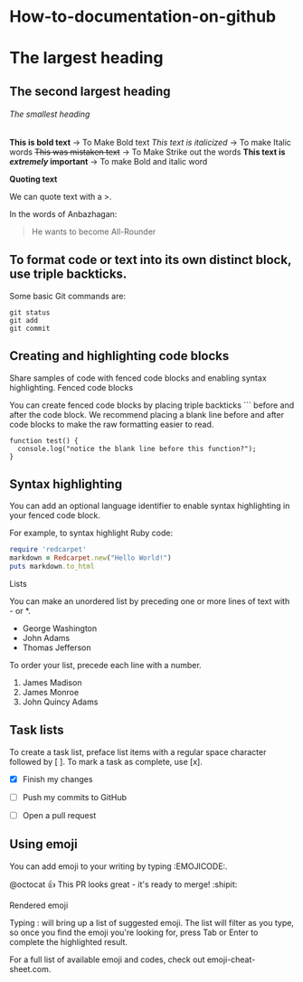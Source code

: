 # How-to-documentation-on-github

# The largest heading
## The second largest heading
###### The smallest heading


**This is bold text**    -> To Make Bold text
*This text is italicized* -> To make Italic words
~~This was mistaken text~~ -> To Make Strike out the words
**This text is _extremely_ important** -> To make Bold and italic word

**Quoting text**

We can quote text with a >.

In the words of Anbazhagan:

> He wants to become All-Rounder


## To format code or text into its own distinct block, use triple backticks.

Some basic Git commands are:
```
git status
git add
git commit
```

## Creating and highlighting code blocks

Share samples of code with fenced code blocks and enabling syntax highlighting.
Fenced code blocks

You can create fenced code blocks by placing triple backticks ``` before and after the code block. We recommend placing a blank line before and after code blocks to make the raw formatting easier to read.

```
function test() {
  console.log("notice the blank line before this function?");
}
```

## Syntax highlighting

You can add an optional language identifier to enable syntax highlighting in your fenced code block.

For example, to syntax highlight Ruby code:

```ruby
require 'redcarpet'
markdown = Redcarpet.new("Hello World!")
puts markdown.to_html
```

Lists

You can make an unordered list by preceding one or more lines of text with - or *.

- George Washington
- John Adams
- Thomas Jefferson

To order your list, precede each line with a number.

1. James Madison
2. James Monroe
3. John Quincy Adams



## Task lists

To create a task list, preface list items with a regular space character followed by [ ]. To mark a task as complete, use [x].

- [x] Finish my changes
- [ ] Push my commits to GitHub
- [ ] Open a pull request


## Using emoji

You can add emoji to your writing by typing :EMOJICODE:.

@octocat :+1: This PR looks great - it's ready to merge! :shipit:

Rendered emoji

Typing : will bring up a list of suggested emoji. The list will filter as you type, so once you find the emoji you're looking for, press Tab or Enter to complete the highlighted result.

For a full list of available emoji and codes, check out emoji-cheat-sheet.com.
